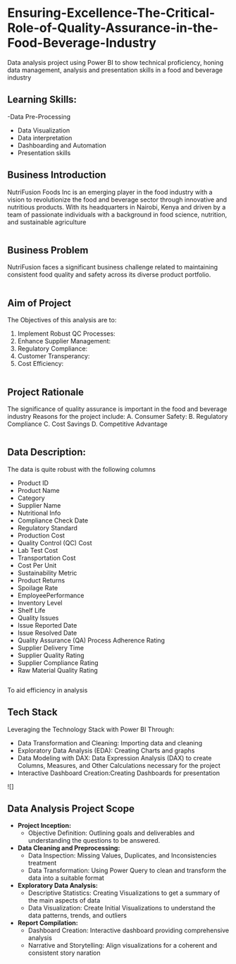 # Ensuring-Excellence-The-Critical-Role-of-Quality-Assurance-in-the-Food-Beverage-Industry
Data analysis project using Power BI to show technical proficiency, honing data management, analysis and presentation skills in a food and beverage industry


## Learning Skills:
-Data Pre-Processing
- Data Visualization
- Data interpretation
- Dashboarding and Automation
- Presentation skills

## Business Introduction
NutriFusion Foods Inc is an emerging player in the food industry with a vision to revolutionize the food and beverage sector through innovative and nutritious products.
With its headquarters in Nairobi, Kenya and driven by a team of passionate individuals with a background in food science, nutrition, and sustainable agriculture

![]()


## Business Problem
NutriFusion faces a significant business challenge related to maintaining consistent food quality and safety across its diverse product portfolio.

![]()


## Aim of Project
The Objectives of this analysis are to:

1. Implement Robust QC Processes:
2. Enhance Supplier Management:
3. Regulatory Compliance:
4. Customer Transperancy:
5. Cost Efficiency:

![]()


## Project Rationale

The significance of quality assurance is important in the food and beverage industry
Reasons for the project include:
A. Consumer Safety:
B. Regulatory Compliance
C. Cost Savings
D. Competitive Advantage

![]()

## Data Description:
The data is quite robust with the following columns
- Product ID
- Product Name
- Category
- Supplier Name
- Nutritional Info
- Compliance Check Date
- Regulatory Standard
- Production Cost
- Quality Control (QC) Cost
- Lab Test Cost
- Transportation Cost
- Cost Per Unit
- Sustainability Metric
- Product Returns
- Spoilage Rate
- EmployeePerformance
- Inventory Level
- Shelf Life
- Quality Issues
- Issue Reported Date
- Issue Resolved Date
- Quality Assurance (QA) Process Adherence Rating
- Supplier Delivery Time
- Supplier Quality Rating
- Supplier Compliance Rating
- Raw Material Quality Rating

![]()

To aid efficiency in analysis

## Tech Stack
Leveraging the Technology Stack with Power BI Through:
- Data Transformation and Cleaning: Importing data and cleaning
- Exploratory Data Analysis (EDA): Creating Charts and graphs
- Data Modeling with DAX: Data Expression Analysis (DAX) to create Columns, Measures, and Other Calculations necessary for the project
- Interactive Dashboard Creation:Creating  Dashboards for presentation


![]


## Data Analysis Project Scope
- **Project Inception:**
  - Objective Definition: Outlining goals and deliverables and understanding the questions to be answered.
- **Data Cleaning and Preprocessing:** 
  - Data Inspection: Missing Values, Duplicates, and Inconsistencies treatment
  - Data Transformation: Using Power Query to clean and transform the data into a suitable format
- **Exploratory Data Analysis:**
  - Descriptive Statistics: Creating Visualizations to get a summary of the main aspects of data
  - Data Visualization: Create Initial Visualizations to understand the data patterns, trends,  and outliers
- **Report Compilation:**
  - Dashboard Creation: Interactive dashboard providing comprehensive analysis
  - Narrative and Storytelling: Align visualizations for a coherent and consistent story naration
  
![]()

